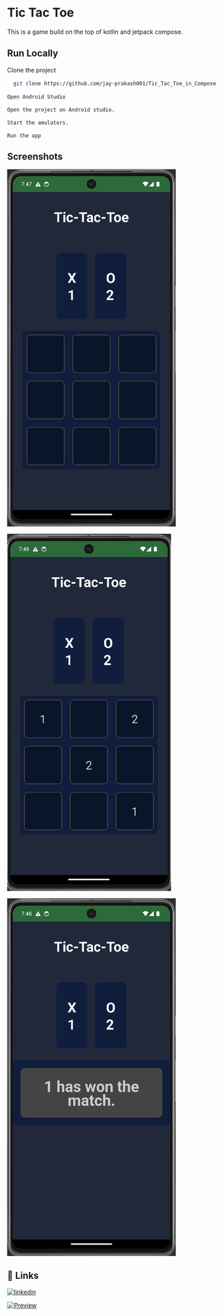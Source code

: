 
# Tic Tac Toe

This is a game build on the top of kotlin and jetpack compose.


## Run Locally

Clone the project

```bash
  git clone https://github.com/jay-prakash001/Tic_Tac_Toe_in_Compose
```

```
Open Android Studio
```
```
Open the project on Android studio.
```
```
Start the amulators.
```
```
Run the app
```


## Screenshots

![App Screenshot](https://raw.githubusercontent.com/jay-prakash001/Tic_Tac_Toe_in_Compose/refs/heads/master/Screenshot%202024-09-30%20074813.png)

![App Screenshot](https://github.com/jay-prakash001/Tic_Tac_Toe_in_Compose/blob/master/Screenshot%202024-09-30%20074912.png?raw=true)


![App Screenshot](https://github.com/jay-prakash001/Tic_Tac_Toe_in_Compose/blob/master/Screenshot%202024-09-30%20074837.png?raw=true)


## 🔗 Links

[![linkedin](https://www.linkedin.com/in/jay-p-702638269/?style=for-the-badge&logo=linkedin&logoColor=white)](https://www.linkedin.com/in/jay-p-702638269/)

[![Preview](https://img.shields.io/badge/twitter-1DA1F2?style=for-the-badge&logo=twitter&logoColor=white)](https://x.com/iamjayprakash04)
